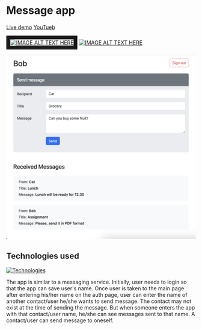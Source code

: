 # Message app

[Live demo]() [YouTueb](https://youtu.be/FZFtxXfsJJE)

<a href="https://youtu.be/FZFtxXfsJJE" target="_blank"><img src="https://youtu.be/FZFtxXfsJJE" 
alt="IMAGE ALT TEXT HERE" width="240" height="180" border="10" /></a>
[![IMAGE ALT TEXT HERE](https://youtu.be/FZFtxXfsJJE/0.jpg)](https://youtu.be/FZFtxXfsJJE)

![Main page](/client/src/assets/main-page.png "Main page")

## Technologies used

[![Technologies](https://skillicons.dev/icons?i=react,vite,bootstrap,express,nodejs,md&theme=light)](https://skillicons.dev)

The app is similar to a messaging service. Initially, user needs to login so
that the app can save user's name. Once user is taken to the main page after
entering his/her name on the auth page, user can enter the name of another
contact/user he/she wants to send message. The contact may not exist at the time
of sending the message. But when someone enters the app with that contact/user
name, he/she can see messages sent to that name. A contact/user can send message
to oneself.
